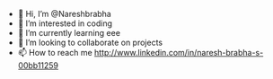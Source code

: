 - 👋 Hi, I’m @Nareshbrabha
- 👀 I’m interested in coding
- 🌱 I’m currently learning eee
- 💞️ I’m looking to collaborate on projects
- 📫 How to reach me http://www.linkedin.com/in/naresh-brabha-s-00bb11259

<!---
Nareshbrabha/Nareshbrabha is a ✨ special ✨ repository because its `README.md` (this file) appears on your GitHub profile.
You can click the Preview link to take a look at your changes.
--->
